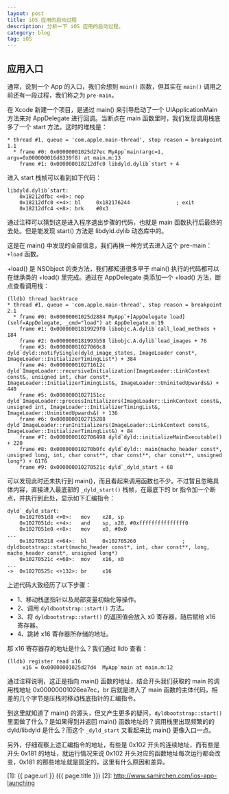 ```yaml
---
layout: post
title: iOS 应用的启动过程
description: 分析一下 iOS 应用的启动过程。
category: blog
tag: iOS
---
```



## 应用入口

通常，说到一个 App 的入口，我们会想到 `main()` 函数，但其实在 `main()` 调用之前还有一段过程，我们称之为 `pre-main`。


在 Xcode 新建一个项目，是通过 main() 来引导启动了一个 UIApplicationMain 方法来对 AppDelegate 进行回调。当断点在 main 函数里时，我们发现调用栈底多了一个 start 方法。这时的堆栈是：

```
* thread #1, queue = 'com.apple.main-thread', stop reason = breakpoint 1.1
  * frame #0: 0x00000001025d27ec MyApp`main(argc=1, argv=0x000000016d8339f8) at main.m:13
    frame #1: 0x000000018212dfc0 libdyld.dylib`start + 4
```

进入 start 栈帧可以看到如下代码：

```
libdyld.dylib`start:
    0x18212dfbc <+0>: nop    
    0x18212dfc0 <+4>: bl     0x182176244               ; exit
    0x18212dfc4 <+8>: brk    #0x3
```


通过注释可以猜到这是进入程序退出步骤的代码，也就是 main 函数执行后最终的去处。但是能发现 start() 方法是 libdyld.dylib 动态库中的。

这是在 main() 中发现的全部信息，我们再换一种方式去进入这个 pre-main：`+load` 函数。

+load() 是 NSObject 的类方法，我们都知道很多早于 main() 执行的代码都可以在继承类的 +load() 里完成。通过在 AppDelegate 类添加一个 +load() 方法，断点查看调用栈：


```
(lldb) thread backtrace
* thread #1, queue = 'com.apple.main-thread', stop reason = breakpoint 2.1
  * frame #0: 0x00000001025d2884 MyApp`+[AppDelegate load](self=AppDelegate, _cmd="load") at AppDelegate.m:19
    frame #1: 0x00000001819929f0 libobjc.A.dylib`call_load_methods + 184
    frame #2: 0x0000000181993b58 libobjc.A.dylib`load_images + 76
    frame #3: 0x00000001027060c8 dyld`dyld::notifySingle(dyld_image_states, ImageLoader const*, ImageLoader::InitializerTimingList*) + 384
    frame #4: 0x000000010271612c dyld`ImageLoader::recursiveInitialization(ImageLoader::LinkContext const&, unsigned int, char const*, ImageLoader::InitializerTimingList&, ImageLoader::UninitedUpwards&) + 440
    frame #5: 0x00000001027151cc dyld`ImageLoader::processInitializers(ImageLoader::LinkContext const&, unsigned int, ImageLoader::InitializerTimingList&, ImageLoader::UninitedUpwards&) + 136
    frame #6: 0x0000000102715288 dyld`ImageLoader::runInitializers(ImageLoader::LinkContext const&, ImageLoader::InitializerTimingList&) + 84
    frame #7: 0x0000000102706498 dyld`dyld::initializeMainExecutable() + 220
    frame #8: 0x000000010270b0fc dyld`dyld::_main(macho_header const*, unsigned long, int, char const**, char const**, char const**, unsigned long*) + 6176
    frame #9: 0x000000010270521c dyld`_dyld_start + 68
```


可以发现此时还未执行到 main()，而且看起来调用函数也不少。不过暂且忽略具体内容，直接进入最底部的 `_dyld_start()` 栈帧，在最底下的 br 指令加一个断点，并执行到此处，显示如下汇编指令：


```
dyld`_dyld_start:
    0x1027051d8 <+0>:   mov    x28, sp
    0x1027051dc <+4>:   and    sp, x28, #0xfffffffffffffff0
    0x1027051e0 <+8>:   mov    x0, #0x0
...
    0x102705218 <+64>:  bl     0x102705260               ; dyldbootstrap::start(macho_header const*, int, char const**, long, macho_header const*, unsigned long*)
    0x10270521c <+68>:  mov    x16, x0
...
->  0x10270525c <+132>: br     x16
```

上述代码大致经历了以下步骤：


- 1、移动栈底指针以及局部变量初始化等操作。
- 2、调用 `dyldbootstrap::start()` 方法。
- 3、将 `dyldbootstrap::start()` 的返回值会放入 x0 寄存器，随后赋给 x16 寄存器。
- 4、跳转 x16 寄存器所存储的地址。

那 x16 寄存器存的地址是什么？我们通过 lldb 查看：

```
(lldb) register read x16
     x16 = 0x00000001025d27d4  MyApp`main at main.m:12
```

通过注释说明，这正是指向 main() 函数的地址，结合开头我们获取的 main 的调用栈地址 0x00000001026ea7ec，br 后就是进入了 main 函数的主体代码，相差的几个字节是压栈时移动栈底指针的汇编指令。


到这里就知道了 main() 的源头，但又产生更多的疑问，`dyldbootstrap::start()` 里面做了什么？是如果得到并返回 main() 函数地址的？调用栈里出现频繁的的 dyld/libdyld 是什么？而这个 `_dyld_start` 又看起来比 main() 更像入口一点。

另外，仔细观察上述汇编指令的地址，有些是 0x102 开头的连续地址，而有些是开头 0x181 的地址，就运行情况来说 0x102 开头对应的函数地址每次运行都会改变，0x181 的那些地址就是固定的，这里有什么原因和差异。



[SamirChen]: http://www.samirchen.com "SamirChen"
[1]: {{ page.url }} ({{ page.title }})
[2]: http://www.samirchen.com/ios-app-launching